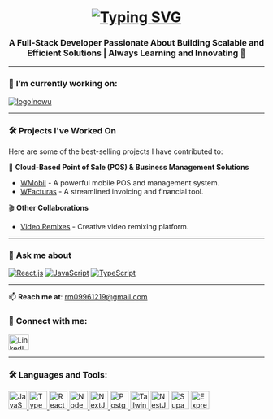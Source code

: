 <h1 align="center">
  <a href="https://github.com/yourusername">
    <img src="https://readme-typing-svg.herokuapp.com?font=Fira+Code&size=30&pause=1000&color=F7A41D&center=true&vCenter=true&width=550&lines=Hello+👋,+I'm+Ricardo+Medina" alt="Typing SVG" />
  </a>
</h1>


<h3 align="center">A Full-Stack Developer Passionate About Building Scalable and Efficient Solutions | Always Learning and Innovating 🚀</h3>

---

### 🔭 **I’m currently working on:**
<a href="https://inowu.dev/" rel="nofollow">
  <img src="https://i.imgur.com/GI6sAoD.png" alt="logoInowu" style="max-width: 100%;">
</a>

---

### 🛠 **Projects I've Worked On**
Here are some of the best-selling projects I have contributed to:

🚀 **Cloud-Based Point of Sale (POS) & Business Management Solutions**
- [WMobil](https://wmobil.mx) - A powerful mobile POS and management system.
- [WFacturas](https://wfacturas.com) - A streamlined invoicing and financial tool.

🎬 **Other Collaborations**
- [Video Remixes](https://videoremixes.netlify.app/) - Creative video remixing platform.

---

### 💬 **Ask me about**
<a target="_blank" rel="noopener noreferrer nofollow" href="https://img.shields.io/badge/-React.js-61DAFB?logo=react&logoColor=black&style=flat"><img src="https://img.shields.io/badge/-React.js-61DAFB?logo=react&logoColor=black&style=flat" alt="React.js"></a>
<a target="_blank" rel="noopener noreferrer nofollow" href="https://img.shields.io/badge/-JavaScript-F7DF1E?logo=javascript&logoColor=black&style=flat"><img src="https://img.shields.io/badge/-JavaScript-F7DF1E?logo=javascript&logoColor=black&style=flat" alt="JavaScript"></a>
<a target="_blank" rel="noopener noreferrer nofollow" href="https://img.shields.io/badge/-TypeScript-3178C6?logo=typescript&logoColor=white&style=flat"><img src="https://img.shields.io/badge/-TypeScript-3178C6?logo=typescript&logoColor=white&style=flat" alt="TypeScript"></a>

---

📫 **Reach me at**: rm09961219@gmail.com  

### 📱 **Connect with me:**
<p align="left">
  <a href="https://linkedin.com/in/ricardo-medina-808281192" target="blank">
    <img align="center" src="https://raw.githubusercontent.com/rahuldkjain/github-profile-readme-generator/master/src/images/icons/Social/linked-in-alt.svg" alt="LinkedIn" height="30" width="40">
  </a>
</p>

---

### 🛠 **Languages and Tools:**
<p align="left">
  <a href="https://developer.mozilla.org/en-US/docs/Web/JavaScript" target="_blank" rel="noreferrer">
    <img src="https://raw.githubusercontent.com/danielcranney/readme-generator/main/public/icons/skills/javascript-colored.svg" width="36" height="36" alt="JavaScript">
  </a>
  <a href="https://www.typescriptlang.org/" target="_blank" rel="noreferrer">
    <img src="https://raw.githubusercontent.com/danielcranney/readme-generator/main/public/icons/skills/typescript-colored.svg" width="36" height="36" alt="TypeScript">
  </a>
  <a href="https://reactjs.org/" target="_blank" rel="noreferrer">
    <img src="https://raw.githubusercontent.com/danielcranney/readme-generator/main/public/icons/skills/react-colored.svg" width="36" height="36" alt="React">
  </a>
  <a href="https://nodejs.org/en/" target="_blank" rel="noreferrer">
    <img src="https://raw.githubusercontent.com/danielcranney/readme-generator/main/public/icons/skills/nodejs-colored.svg" width="36" height="36" alt="NodeJS">
  </a>
  <a href="https://nextjs.org/docs" target="_blank" rel="noreferrer">
    <img src="https://raw.githubusercontent.com/danielcranney/readme-generator/main/public/icons/skills/nextjs-colored-dark.svg" width="36" height="36" alt="NextJs">
  </a>
  <a href="https://www.postgresql.org/" target="_blank" rel="noreferrer">
    <img src="https://raw.githubusercontent.com/danielcranney/readme-generator/main/public/icons/skills/postgresql-colored.svg" width="36" height="36" alt="PostgreSQL">
  </a>
  <a href="https://tailwindcss.com/" target="_blank" rel="noreferrer">
    <img src="https://raw.githubusercontent.com/danielcranney/readme-generator/main/public/icons/skills/tailwindcss-colored.svg" width="36" height="36" alt="TailwindCSS">
  </a>
  <a href="https://docs.nestjs.com/" target="_blank" rel="noreferrer"><img src="https://raw.githubusercontent.com/danielcranney/readme-generator/main/public/icons/skills/nestjs-colored.svg" width="36" height="36" alt="NestJS" /></a>
  <a href="https://supabase.io/" target="_blank" rel="noreferrer"><img src="https://raw.githubusercontent.com/danielcranney/readme-generator/main/public/icons/skills/supabase-colored.svg" width="36" height="36" alt="Supabase" /></a>
  <a href="https://expressjs.com/" target="_blank" rel="noreferrer"><img src="https://raw.githubusercontent.com/danielcranney/readme-generator/main/public/icons/skills/express-colored-dark.svg" width="36" height="36" alt="Express" /></a> 
</p>
